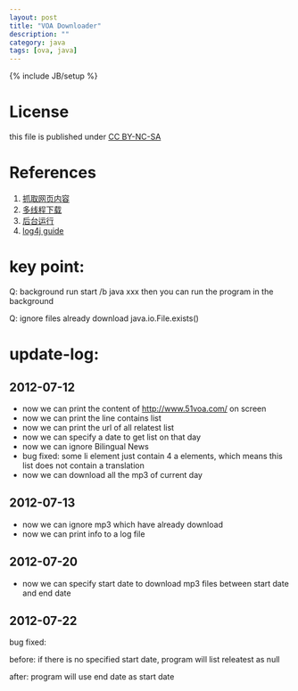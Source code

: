 ```yaml
---
layout: post
title: "VOA Downloader"
description: ""
category: java
tags: [ova, java]
---
```

{% include JB/setup %}
# License
this file is published under [CC BY-NC-SA](http://creativecommons.org/licenses/by-nc-sa/3.0/)

# References
1. [抓取网页内容](http://www.zhuoda.org/lunzi/90049.html)
2. [多线程下载](http://www.open-open.com/lib/view/open1330474721046.html)
3. [后台运行](http://www.leeziwong.com/?p=56)
4. [log4j guide](http://www.iteye.com/topic/378077)

# key point:

Q: background run
start /b java xxx
then you can run the program in the background

Q: ignore files already download
java.io.File.exists()

# update-log:

## 2012-07-12
* now we can print the content of http://www.51voa.com/ on screen
* now we can print the line contains list
* now we can print the url of all relatest list
* now we can specify a date to get list on that day
* now we can ignore Bilingual News
* bug fixed: some li element just contain 4 a elements, which means this list does not contain a translation
* now we can download all the mp3 of current day

## 2012-07-13
* now we can ignore mp3 which have already download
* now we can print info to a log file

## 2012-07-20
* now we can specify start date to download mp3 files between start date and end date

## 2012-07-22
bug fixed:

before: if there is no specified start date, program will list releatest as null

after: program will use end date as start date
